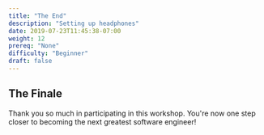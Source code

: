 ```yaml
---
title: "The End"
description: "Setting up headphones"
date: 2019-07-23T11:45:38-07:00
weight: 12
prereq: "None"
difficulty: "Beginner"
draft: false
---
```

## The Finale

Thank you so much in participating in this workshop. You're now one step closer to becoming the next greatest software engineer!